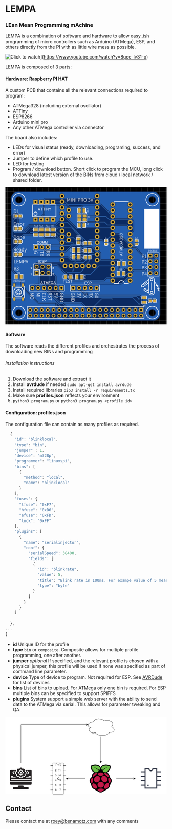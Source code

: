 # LEMPA
### LEan Mean Programming mAchine
LEMPA is a combination of software and hardware to allow easy..ish programming of micro controllers such as Arduino (ATMega), ESP, and others directly from the PI with as little wire mess as possible.

![Click to watch](https://img.youtube.com/vi/8qee_lv31-o/0.jpg)](https://www.youtube.com/watch?v=8qee_lv31-o)

<!--![Image](https://i.giphy.com/media/S64nu0NFtD7TRhJ7rL/giphy.webp)-->

LEMPA is composed of 3 parts:
#### Hardware: Raspberry PI HAT
A custom PCB that contains all the relevant connections required to program:
* ATMega328 (including external oscillator)
* ATTiny
* ESP8266 
* Arduino mini pro
* Any other ATMega controller via connector

The board also includes:
* LEDs for visual status (ready, downloading, programing, success, and error)
* Jumper to define which profile to use.
* LED for testing 
* Program / download button. Short click to program the MCU, long click to download latest version of the BINs from cloud / local network / shared folder.

![Image](imgs/2D.png)
#### Software
The software reads the different profiles and orchestrates the process of downloading new BINs and programming 
###### Installation instructions
1. Download the software and extract it
2. Install **avrdude** if needed `sudo apt-get install avrdude`
3. Install required libraries `pip3 install -r requirements.tx`
4. Make sure **profiles.json** reflects your environment
5. `python3 program.py` or `python3 program.py <profile id>`

#### Configuration: profiles.json
The configuration file can contain as many profiles as required.
```javascript
  {
    "id": "blinklocal",
    "type": "bin",
    "jumper" : 1,
    "device": "m328p",
    "programmer": "linuxspi",
    "bins": [
      {
        "method": "local",
        "name": "blinklocal"
      }
    ],
    "fuses": {
      "lfuse": "0xF7",
      "hfuse": "0xD6",
      "efuse": "0xFD",
      "lock": "0xFF"
    },
    "plugins": [
      {
        "name": "serialinjector",
        "conf": {
          "serialSpeed": 38400,
          "fields": [
            {
              "id": "blinkrate",
              "value": 5,
              "title": "Blink rate in 100ms. For exampe value of 5 means 500ms off, 500ms on",
              "type": "byte"
            }
          ]
        }
      }
    ]

  },
...
]
```
* **id** Unique ID for the profile 
* **type** `bin` or `composite`. Composite allows for multiple profile programming, one after another.
* **jumper** *optional* If specified, and the relevant profile is chosen with a physical jumper, this profile will be used if none was specified as part of command line parameter.
* **device** Type of device to program. Not required for ESP. See [AVRDude](https://www.nongnu.org/avrdude/user-manual/avrdude.html) for list of devices
* **bins** List of bins to upload. For ATMega only one bin is required. For ESP multiple bins can be specified to support SPIFFS
* **plugins** System support a simple web server with the ability to send data to the ATMega via serial. This allows for parameter tweaking and QA. 

 
![Image Eco system](eco.png)

## Contact
Please contact me at roey@benamotz.com with any comments
